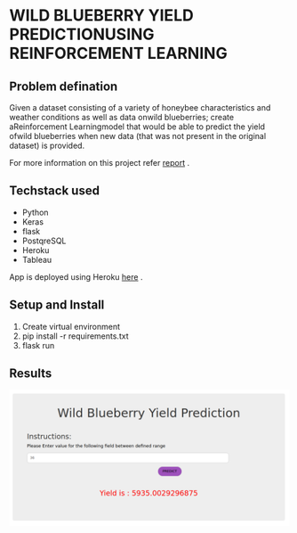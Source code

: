 # WILD BLUEBERRY YIELD PREDICTIONUSING REINFORCEMENT LEARNING

## Problem defination
Given a dataset consisting of a variety of honeybee characteristics and weather conditions as well as data onwild blueberries; create aReinforcement Learningmodel that would be able to predict the yield ofwild blueberries when new data (that was not present in the original dataset) is provided.


For more information on this project refer [report](/Report.pdf) .

## Techstack used

- Python
- Keras
- flask
- PostqreSQL
- Heroku 
- Tableau

App is deployed using Heroku [here](https://bluberry-yield-prediction.herokuapp.com/) .



## Setup and Install 

1. Create virtual environment
1.  pip install -r requirements.txt
1. flask run

## Results

![](Screenshots/interface.png)

